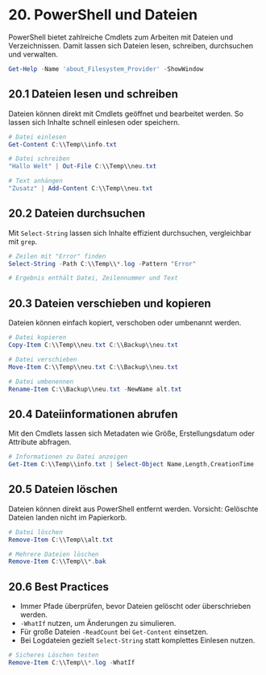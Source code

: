 # 20. PowerShell und Dateien

PowerShell bietet zahlreiche Cmdlets zum Arbeiten mit Dateien und Verzeichnissen. Damit lassen sich Dateien lesen, schreiben, durchsuchen und verwalten.

```powershell
Get-Help -Name 'about_Filesystem_Provider' -ShowWindow
```

## 20.1 Dateien lesen und schreiben

Dateien können direkt mit Cmdlets geöffnet und bearbeitet werden. So lassen sich Inhalte schnell einlesen oder speichern.

```powershell
# Datei einlesen
Get-Content C:\\Temp\\info.txt

# Datei schreiben
"Hallo Welt" | Out-File C:\\Temp\\neu.txt

# Text anhängen
"Zusatz" | Add-Content C:\\Temp\\neu.txt
```

## 20.2 Dateien durchsuchen

Mit `Select-String` lassen sich Inhalte effizient durchsuchen, vergleichbar mit `grep`.

```powershell
# Zeilen mit "Error" finden
Select-String -Path C:\\Temp\\*.log -Pattern "Error"

# Ergebnis enthält Datei, Zeilennummer und Text
```

## 20.3 Dateien verschieben und kopieren

Dateien können einfach kopiert, verschoben oder umbenannt werden.

```powershell
# Datei kopieren
Copy-Item C:\\Temp\\neu.txt C:\\Backup\\neu.txt

# Datei verschieben
Move-Item C:\\Temp\\neu.txt C:\\Backup\\neu.txt

# Datei umbenennen
Rename-Item C:\\Backup\\neu.txt -NewName alt.txt
```

## 20.4 Dateiinformationen abrufen

Mit den Cmdlets lassen sich Metadaten wie Größe, Erstellungsdatum oder Attribute abfragen.

```powershell
# Informationen zu Datei anzeigen
Get-Item C:\\Temp\\info.txt | Select-Object Name,Length,CreationTime
```

## 20.5 Dateien löschen

Dateien können direkt aus PowerShell entfernt werden. Vorsicht: Gelöschte Dateien landen nicht im Papierkorb.

```powershell
# Datei löschen
Remove-Item C:\\Temp\\alt.txt

# Mehrere Dateien löschen
Remove-Item C:\\Temp\\*.bak
```

## 20.6 Best Practices

* Immer Pfade überprüfen, bevor Dateien gelöscht oder überschrieben werden.
* `-WhatIf` nutzen, um Änderungen zu simulieren.
* Für große Dateien `-ReadCount` bei `Get-Content` einsetzen.
* Bei Logdateien gezielt `Select-String` statt komplettes Einlesen nutzen.

```powershell
# Sicheres Löschen testen
Remove-Item C:\\Temp\\*.log -WhatIf
```
